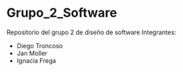 # Grupo_2_Software
Repositorio del grupo 2 de diseño de software
Integrantes:
- Diego Troncoso
- Jan Moller
- Ignacia Frega
